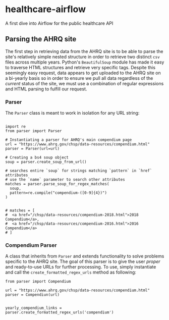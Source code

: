 # healthcare-airflow
A first dive into Airflow for the public healthcare API


## Parsing the AHRQ site
The first step in retrieving data from the AHRQ site is to be able to parse the site's relatively simple nested structure in order to retrieve two distinct `csv` files across multiple years. Python's `BeautifulSoup` module has made it easy to traverse HTML structures and retrieve very specific tags. Despite this seemingly easy request, data appears to get uploaded to the AHRQ site on a bi-yearly basis so in order to ensure we pull all data regardless of the _current_ status of the site, we must use a combination of regular expressions and HTML parsing to fulfill our request. 


### Parser
The `Parser` class is meant to work in isolation for any URL string:

```python3

import re
from parser import Parser

# Instantiating a parser for AHRQ's main compendium page
url = "https://www.ahrq.gov/chsp/data-resources/compendium.html"
parser = Parser(url=url)

# Creating a bs4 soup object
soup = parser.create_soup_from_url()

# searches entire `soup` for strings matching `pattern` in `href` attributes
# use the `name` parameter to search other attributes
matches = parser.parse_soup_for_regex_matches(
  soup,
  pattern=re.compile("compendium-([0-9]{4})")
)


# matches = [
#  <a href="/chsp/data-resources/compendium-2018.html">2018 Compendium</a>,
#  <a href="/chsp/data-resources/compendium-2016.html">2016 Compendium</a>
# ]

```

### Compendium Parser
A class that inherits from `Parser` and extends functionality to solve problems specific to the AHRQ site. The goal of this parser is to give the user _proper_ and ready-to-use URLs for further processing. To use, simply instantiate and call the `create_formatted_regex_urls` method as following:

```python3
from parser import Compendium

url = "https://www.ahrq.gov/chsp/data-resources/compendium.html"
parser = Compendiun(url)


yearly_compendium_links = parser.create_formatted_regex_urls('compendium')
```
